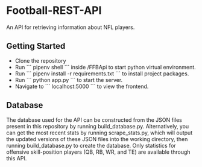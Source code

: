 # Football-REST-API
An API for retrieving information about NFL players. 

## Getting Started
<ul>
  <li>Clone the repository</li>
  <li>Run 
          ```
          pipenv shell
           ```
  inside /FFBApi to start python virtual environment.</li>
  <li>Run 
          ```
          pipenv install -r requirements.txt
          ```
  to install project packages.</li>
  <li>Run 
          ```
          python app.py
          ```
  to start the server.</li>
  <li>Navigate to 
          ```
          localhost:5000
          ```
  to view the frontend.</li>
</ul>

## Database
The database used for the API can be constructed from the JSON files present in this repository by running build_database.py. Alternatively, you can get the most recent stats by running scrape_stats.py, which will output the updated versions of these JSON files into the working directory, then running build_database.py to create the database. Only statistics for offensive skill-position players (QB, RB, WR, and TE) are available through this API.

